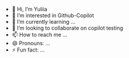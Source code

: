 - 👋 Hi, I’m Yuliia
- 👀 I’m interested in Github-Copilot
- 🌱 I’m currently learning ...
- 💞️ I’m looking to collaborate on copilot testing
- 📫 How to reach me ...
- 😄 Pronouns: ...
- ⚡ Fun fact: ...

<!---
wrzyur-lhest/wrzyur-lhest is a ✨ special ✨ repository because its `README.md` (this file) appears on your GitHub profile.
You can click the Preview link to take a look at your changes.
--->
